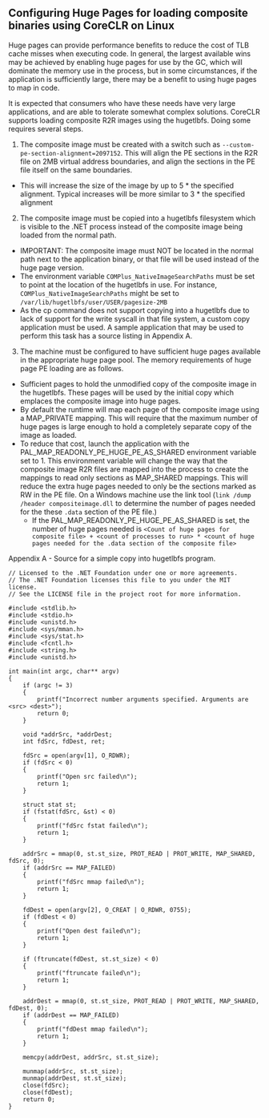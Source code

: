 Configuring Huge Pages for loading composite binaries using CoreCLR on Linux
----

Huge pages can provide performance benefits to reduce the cost of TLB cache misses when 
executing code. In general, the largest available wins may be achieved by enabling huge
pages for use by the GC, which will dominate the memory use in the process, but in some
circumstances, if the application is sufficiently large, there may be a benefit to using
huge pages to map in code.

It is expected that consumers who have these needs have very large applications, and are
able to tolerate somewhat complex solutions. CoreCLR supports loading composite R2R
images using the hugetlbfs. Doing some requires several steps.

1. The composite image must be created with a switch such as `--custom-pe-section-alignment=2097152`. This will align the PE sections in the R2R file on 2MB virtual address boundaries, and align the sections in the PE file itself on the same boundaries.
  - This will increase the size of the image by up to 5 * the specified alignment. Typical increases will be more similar to 3 * the specified alignment
2. The composite image must be copied into a hugetlbfs filesystem which is visible to the .NET process instead of the composite image being loaded from the normal path.
  - IMPORTANT: The composite image must NOT be located in the normal path next to the application binary, or that file will be used instead of the huge page version.
  - The environment variable `COMPlus_NativeImageSearchPaths` must be set to point at the location of the hugetlbfs in use. For instance, `COMPlus_NativeImageSearchPaths` might be set to `/var/lib/hugetlbfs/user/USER/pagesize-2MB`
  - As the cp command does not support copying into a hugetlbfs due to lack of support for the write syscall in that file system, a custom copy application must be used. A sample application that may be used to perform this task has a source listing in Appendix A.   
3. The machine must be configured to have sufficient huge pages available in the appropriate huge page pool. The memory requirements of huge page PE loading are as follows.
  - Sufficient pages to hold the unmodified copy of the composite image in the hugetlbfs. These pages will be used by the initial copy which emplaces the composite image into huge pages.
  - By default the runtime will map each page of the composite image using a MAP_PRIVATE mapping. This will require that the maximum number of huge pages is large enough to hold a completely separate copy of the image as loaded.
  - To reduce that cost, launch the application with the PAL_MAP_READONLY_PE_HUGE_PE_AS_SHARED environment variable set to 1. This environment variable will change the way that the composite image R2R files are mapped into the process to create the mappings to read only sections as MAP_SHARED mappings. This will reduce the extra huge pages needed to only be the sections marked as RW in the PE file. On a Windows machine use the link tool (`link /dump /header compositeimage.dll` to determine the number of pages needed for the these `.data` section of the PE file.)
    - If the PAL_MAP_READONLY_PE_HUGE_PE_AS_SHARED is set, the number of huge pages needed is `<Count of huge pages for composite file> + <count of processes to run> * <count of huge pages needed for the .data section of the composite file>`

Appendix A - Source for a simple copy into hugetlbfs program.

```
// Licensed to the .NET Foundation under one or more agreements.
// The .NET Foundation licenses this file to you under the MIT license.
// See the LICENSE file in the project root for more information.

#include <stdlib.h>
#include <stdio.h>
#include <unistd.h>
#include <sys/mman.h>
#include <sys/stat.h>
#include <fcntl.h>
#include <string.h>
#include <unistd.h>

int main(int argc, char** argv)
{
    if (argc != 3)
    {
        printf("Incorrect number arguments specified. Arguments are <src> <dest>");
        return 0;
    }

    void *addrSrc, *addrDest;
    int fdSrc, fdDest, ret;

    fdSrc = open(argv[1], O_RDWR);
    if (fdSrc < 0)
    {
        printf("Open src failed\n");
        return 1;
    }

    struct stat st;
    if (fstat(fdSrc, &st) < 0)
    {
        printf("fdSrc fstat failed\n");
        return 1;
    }
    
    addrSrc = mmap(0, st.st_size, PROT_READ | PROT_WRITE, MAP_SHARED, fdSrc, 0);
    if (addrSrc == MAP_FAILED)
    {
        printf("fdSrc mmap failed\n");
        return 1;
    }

    fdDest = open(argv[2], O_CREAT | O_RDWR, 0755);
    if (fdDest < 0)
    {
        printf("Open dest failed\n");
        return 1;
    }

    if (ftruncate(fdDest, st.st_size) < 0)
    {
        printf("ftruncate failed\n");
        return 1;
    }

    addrDest = mmap(0, st.st_size, PROT_READ | PROT_WRITE, MAP_SHARED, fdDest, 0);
    if (addrDest == MAP_FAILED)
    {
        printf("fdDest mmap failed\n");
        return 1;
    }

    memcpy(addrDest, addrSrc, st.st_size);

    munmap(addrSrc, st.st_size);
    munmap(addrDest, st.st_size);
    close(fdSrc);
    close(fdDest);
    return 0;
}
```